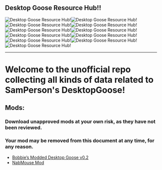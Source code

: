 ## Desktop Goose Resource Hub!!
![Desktop Goose Resource Hub!](https://i.vgy.me/BlKE5L.gif)![Desktop Goose Resource Hub!](https://i.vgy.me/BlKE5L.gif)![Desktop Goose Resource Hub!](https://i.vgy.me/BlKE5L.gif)![Desktop Goose Resource Hub!](https://i.vgy.me/BlKE5L.gif)![Desktop Goose Resource Hub!](https://i.vgy.me/BlKE5L.gif)![Desktop Goose Resource Hub!](https://i.vgy.me/BlKE5L.gif)![Desktop Goose Resource Hub!](https://i.vgy.me/BlKE5L.gif)![Desktop Goose Resource Hub!](https://i.vgy.me/BlKE5L.gif)![Desktop Goose Resource Hub!](https://i.vgy.me/BlKE5L.gif)![Desktop Goose Resource Hub!](https://i.vgy.me/BlKE5L.gif)![Desktop Goose Resource Hub!](https://i.vgy.me/BlKE5L.gif)

---

# Welcome to the unofficial repo collecting all kinds of data related to SamPerson's DesktopGoose!

## Mods:

### Download unapproved mods at your own risk, as they have not been reviewed.

### Your mod may be removed from this document at any time, for any reason.

* [Bobbie’s Modded Desktop Goose v0.2](mods/bobbies.md)
* [NabMouse Mod](mods/NabMouse%20Mod.md)
